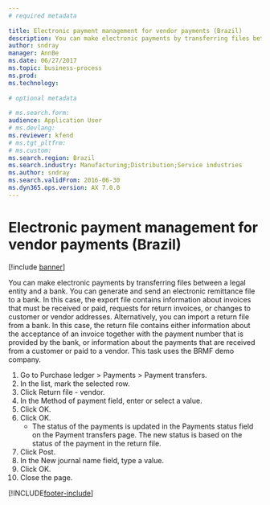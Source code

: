 ```yaml
--- 
# required metadata 
 
title: Electronic payment management for vendor payments (Brazil)
description: You can make electronic payments by transferring files between a legal entity and a bank. 
author: sndray
manager: AnnBe 
ms.date: 06/27/2017
ms.topic: business-process 
ms.prod:  
ms.technology:  
 
# optional metadata 
 
# ms.search.form:   
audience: Application User 
# ms.devlang:  
ms.reviewer: kfend
# ms.tgt_pltfrm:  
# ms.custom:  
ms.search.region: Brazil
ms.search.industry: Manufacturing;Distribution;Service industries
ms.author: sndray
ms.search.validFrom: 2016-06-30 
ms.dyn365.ops.version: AX 7.0.0 
---
```

# Electronic payment management for vendor payments (Brazil)

[!include [banner](../../includes/banner.md)]

You can make electronic payments by transferring files between a legal entity and a bank. You can generate and send an electronic remittance file to a bank. In this case, the export file contains information about invoices that must be received or paid, requests for return invoices, or changes to customer or vendor addresses. Alternatively, you can import a return file from a bank. In this case, the return file contains either information about the acceptance of an invoice together with the payment number that is provided by the bank, or information about the payments that are received from a customer or paid to a vendor. This task uses the BRMF demo company.

1. Go to Purchase ledger > Payments > Payment transfers.
2. In the list, mark the selected row.
3. Click Return file - vendor.
4. In the Method of payment field, enter or select a value.
5. Click OK.
6. Click OK.
    * The status of the payments is updated in the Payments status field on the Payment transfers page. The new status is based on the status of the payment in the return file.  
7. Click Post.
8. In the New journal name field, type a value.
9. Click OK.
10. Close the page.



[!INCLUDE[footer-include](../../../includes/footer-banner.md)]